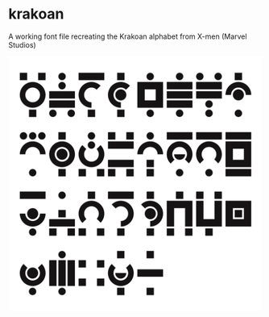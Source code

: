 # krakoan
A working font file recreating the Krakoan alphabet from X-men (Marvel Studios)

![Krakoan alphabet](krakoa-alphabet.png)

